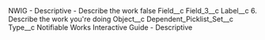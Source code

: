 <?xml version="1.0" encoding="UTF-8"?>
<CustomMetadata xmlns="http://soap.sforce.com/2006/04/metadata" xmlns:xsi="http://www.w3.org/2001/XMLSchema-instance" xmlns:xsd="http://www.w3.org/2001/XMLSchema">
    <label>NWIG - Descriptive - Describe the work</label>
    <protected>false</protected>
    <values>
        <field>Field__c</field>
        <value xsi:type="xsd:string">Field_3__c</value>
    </values>
    <values>
        <field>Label__c</field>
        <value xsi:type="xsd:string">6. Describe the work you&apos;re doing</value>
    </values>
    <values>
        <field>Object__c</field>
        <value xsi:type="xsd:string">Dependent_Picklist_Set__c</value>
    </values>
    <values>
        <field>Type__c</field>
        <value xsi:type="xsd:string">Notifiable Works Interactive Guide - Descriptive</value>
    </values>
</CustomMetadata>
